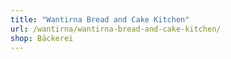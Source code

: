 ```yaml
---
title: "Wantirna Bread and Cake Kitchen"
url: /wantirna/wantirna-bread-and-cake-kitchen/
shop: Bäckerei
---
```

